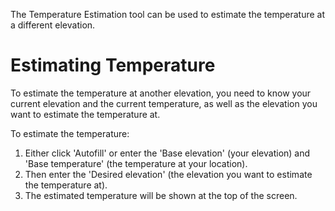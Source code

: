 The Temperature Estimation tool can be used to estimate the temperature at a different elevation.

# Estimating Temperature
To estimate the temperature at another elevation, you need to know your current elevation and the current temperature, as well as the elevation you want to estimate the temperature at.

To estimate the temperature:

1. Either click 'Autofill' or enter the 'Base elevation' (your elevation) and 'Base temperature' (the temperature at your location).
2. Then enter the 'Desired elevation' (the elevation you want to estimate the temperature at).
3. The estimated temperature will be shown at the top of the screen.